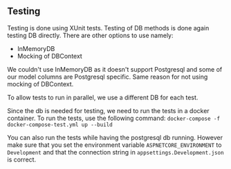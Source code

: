 Testing
-------

Testing is done using XUnit tests.
Testing of DB methods is done again testing DB directly.
There are other options to use namely:
- InMemoryDB
- Mocking of DBContext

We couldn't use InMemoryDB as it doesn't support Postgresql and some of our model columns are Postgresql specific.
Same reason for not using mocking of DBContext.

To allow tests to run in parallel, we use a different DB for each test.


Since the db is needed for testing, we need to run the tests in a docker container.
To run the tests, use the following command:
    `docker-compose -f docker-compose-test.yml up --build`

You can also run the tests while having the postgresql db running.
However make sure that you set the environment variable  `ASPNETCORE_ENVIRONMENT` to `Development` and that the connection string in `appsettings.Development.json` is correct.